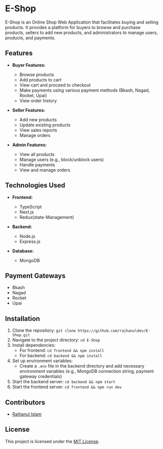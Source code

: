 # E-Shop

E-Shop is an Online Shop Web Application that facilitates buying and selling products. It provides a platform for buyers to browse and purchase products, sellers to add new products, and administrators to manage users, products, and payments.

## Features

- **Buyer Features:**
  - Browse products
  - Add products to cart
  - View cart and proceed to checkout
  - Make payments using various payment methods (Bkash, Nagad, Rocket, Upai)
  - View order history

- **Seller Features:**
  - Add new products
  - Update existing products
  - View sales reports
  - Manage orders

- **Admin Features:**
  - View all products
  - Manage users (e.g., block/unblock users)
  - Handle payments
  - View and manage orders
  
## Technologies Used

- **Frontend:**
  - TypeScript
  - Next.js
  - Redux(state-Management)

- **Backend:**
  - Node.js
  - Express.js

- **Database:**
  - MongoDB

## Payment Gateways

- Bkash
- Nagad
- Rocket
- Upai

## Installation

1. Clone the repository: `git clone https://github.com/raihanuldev/E-Shop.git`
2. Navigate to the project directory: `cd E-Shop`
3. Install dependencies:
   - For frontend: `cd frontend && npm install`
   - For backend: `cd backend && npm install`
4. Set up environment variables:
   - Create a `.env` file in the backend directory and add necessary environment variables (e.g., MongoDB connection string, payment gateway credentials)
5. Start the backend server: `cd backend && npm start`
6. Start the frontend server: `cd frontend && npm run dev`

## Contributors

- [Raihanul Islam](https://github.com/raihanuldev)

## License

This project is licensed under the [MIT License](LICENSE).

